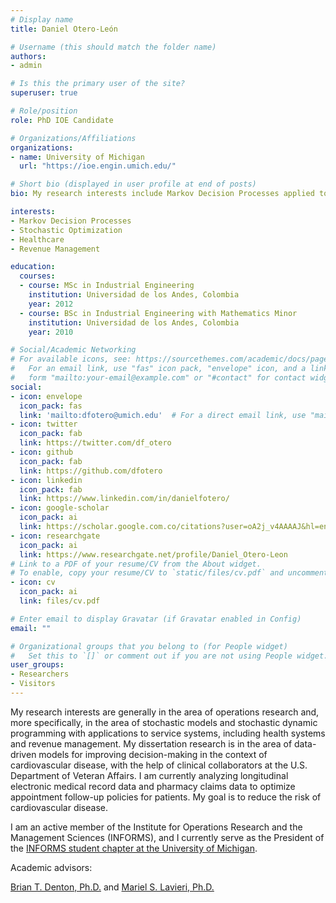 ```yaml
---
# Display name
title: Daniel Otero-León

# Username (this should match the folder name)
authors:
- admin

# Is this the primary user of the site?
superuser: true

# Role/position
role: PhD IOE Candidate

# Organizations/Affiliations
organizations:
- name: University of Michigan
  url: "https://ioe.engin.umich.edu/"

# Short bio (displayed in user profile at end of posts)
bio: My research interests include Markov Decision Processes applied to Healthcare and Revenue Management.

interests:
- Markov Decision Processes
- Stochastic Optimization
- Healthcare
- Revenue Management

education:
  courses:
  - course: MSc in Industrial Engineering
    institution: Universidad de los Andes, Colombia
    year: 2012
  - course: BSc in Industrial Engineering with Mathematics Minor
    institution: Universidad de los Andes, Colombia
    year: 2010

# Social/Academic Networking
# For available icons, see: https://sourcethemes.com/academic/docs/page-builder/#icons
#   For an email link, use "fas" icon pack, "envelope" icon, and a link in the
#   form "mailto:your-email@example.com" or "#contact" for contact widget.
social:
- icon: envelope
  icon_pack: fas
  link: 'mailto:dfotero@umich.edu'  # For a direct email link, use "mailto:test@example.org".
- icon: twitter
  icon_pack: fab
  link: https://twitter.com/df_otero
- icon: github
  icon_pack: fab
  link: https://github.com/dfotero
- icon: linkedin
  icon_pack: fab
  link: https://www.linkedin.com/in/danielfotero/
- icon: google-scholar
  icon_pack: ai
  link: https://scholar.google.com.co/citations?user=oA2j_v4AAAAJ&hl=en
- icon: researchgate
  icon_pack: ai
  link: https://www.researchgate.net/profile/Daniel_Otero-Leon
# Link to a PDF of your resume/CV from the About widget.
# To enable, copy your resume/CV to `static/files/cv.pdf` and uncomment the lines below.
- icon: cv
  icon_pack: ai
  link: files/cv.pdf

# Enter email to display Gravatar (if Gravatar enabled in Config)
email: ""

# Organizational groups that you belong to (for People widget)
#   Set this to `[]` or comment out if you are not using People widget.
user_groups:
- Researchers
- Visitors
---
```


My research interests are generally in the area of operations research and, more specifically, in the area of stochastic models and stochastic dynamic programming with applications to service systems, including health systems and revenue management. My dissertation research is in the area of data-driven models for improving decision-making in the context of cardiovascular disease, with the help of clinical collaborators at the U.S. Department of Veteran Affairs. I am currently analyzing longitudinal electronic medical record data and pharmacy claims data to optimize appointment follow-up policies for patients. My goal is to reduce the risk of cardiovascular disease.

I am an active member of the Institute for Operations Research and the Management Sciences (INFORMS), and I currently serve as the President of the [INFORMS student chapter at the University of Michigan](https://informs.engin.umich.edu/).

Academic advisors:

[Brian T. Denton, Ph.D.](https://btdenton.engin.umich.edu/) and [Mariel S. Lavieri, Ph.D.](http://www-personal.umich.edu/~lavieri/)
